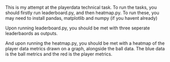 This is my attempt at the playerdata technical task.
To run the tasks, you should firstly run leaderboard.py, and then heatmap.py. To run these, you may need to install pandas, matplotlib and numpy (if you havent already)

Upon running leaderboard.py, you should be met with three seperate leaderbaords as outputs.

And upon running the heatmap.py, you should be met with a heatmap of the player data metrics drawn on a graph, alongside the ball data. The blue data is the ball metrics and the red is the player metrics.
